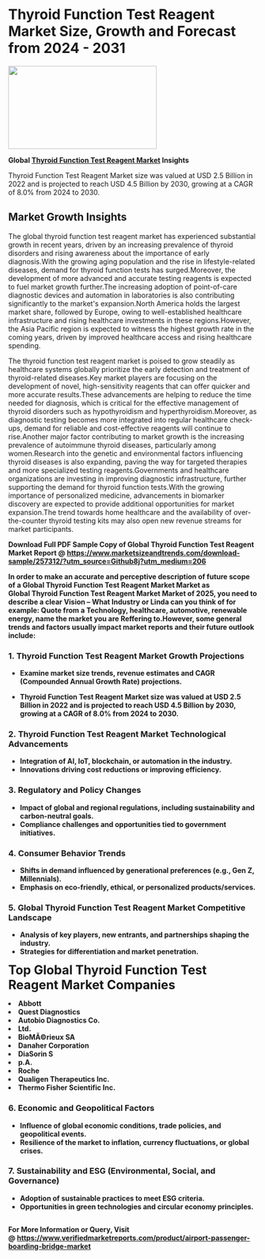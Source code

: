 <H1>Thyroid Function Test Reagent Market Size, Growth and Forecast from 2024 - 2031</H1><img class="aligncenter size-medium wp-image-584254" src="https://thirdeyenews.in/wp-content/uploads/2024/09/Global-Market-Research-300x168.jpeg" alt="" width="300" height="168" /><p><strong>Global&nbsp;<a href="https://www.marketsizeandtrends.com/download-sample/257312/?utm_source=Github8j?utm_medium=206">Thyroid Function Test Reagent Market</a> Insights</strong></p><p>Thyroid Function Test Reagent Market size was valued at USD 2.5 Billion in 2022 and is projected to reach USD 4.5 Billion by 2030, growing at a CAGR of 8.0% from 2024 to 2030.</p><p><h2>Market Growth Insights</h2> <p>The global thyroid function test reagent market has experienced substantial growth in recent years, driven by an increasing prevalence of thyroid disorders and rising awareness about the importance of early diagnosis.With the growing aging population and the rise in lifestyle-related diseases, demand for thyroid function tests has surged.Moreover, the development of more advanced and accurate testing reagents is expected to fuel market growth further.The increasing adoption of point-of-care diagnostic devices and automation in laboratories is also contributing significantly to the market's expansion.North America holds the largest market share, followed by Europe, owing to well-established healthcare infrastructure and rising healthcare investments in these regions.However, the Asia Pacific region is expected to witness the highest growth rate in the coming years, driven by improved healthcare access and rising healthcare spending.<strong></strong> <p>The thyroid function test reagent market is poised to grow steadily as healthcare systems globally prioritize the early detection and treatment of thyroid-related diseases.Key market players are focusing on the development of novel, high-sensitivity reagents that can offer quicker and more accurate results.These advancements are helping to reduce the time needed for diagnosis, which is critical for the effective management of thyroid disorders such as hypothyroidism and hyperthyroidism.Moreover, as diagnostic testing becomes more integrated into regular healthcare check-ups, demand for reliable and cost-effective reagents will continue to rise.Another major factor contributing to market growth is the increasing prevalence of autoimmune thyroid diseases, particularly among women.Research into the genetic and environmental factors influencing thyroid diseases is also expanding, paving the way for targeted therapies and more specialized testing reagents.Governments and healthcare organizations are investing in improving diagnostic infrastructure, further supporting the demand for thyroid function tests.With the growing importance of personalized medicine, advancements in biomarker discovery are expected to provide additional opportunities for market expansion.The trend towards home healthcare and the availability of over-the-counter thyroid testing kits may also open new revenue streams for market participants.<strong></p><p><span class=""><strong>Download Full PDF Sample Copy of Global Thyroid Function Test Reagent Market Report</strong> @ <a href="https://www.marketsizeandtrends.com/download-sample/257312/?utm_source=Github8j?utm_medium=206" target="_blank">https://www.marketsizeandtrends.com/download-sample/257312/?utm_source=Github8j?utm_medium=206</a></span></p><p>In order to make an accurate and perceptive description of future scope of a Global&nbsp;Thyroid Function Test Reagent Market Market as Global&nbsp;Thyroid Function Test Reagent Market Market of 2025, you need to describe a clear Vision &ndash; What Industry or Linda can you think of for example: Quote from a Technology, healthcare, automotive, renewable energy, name the market you are Reffering to.However, some general trends and factors usually impact market reports and their future outlook include:</p><h3>1.&nbsp;<strong>Thyroid Function Test Reagent Market Growth Projections</strong></h3><ul><li>Examine market size trends, revenue estimates and CAGR (Compounded Annual Growth Rate) projections.</li><li><p>Thyroid Function Test Reagent Market size was valued at USD 2.5 Billion in 2022 and is projected to reach USD 4.5 Billion by 2030, growing at a CAGR of 8.0% from 2024 to 2030.</p></li></ul><h3>2.&nbsp;<strong>Thyroid Function Test Reagent Market Technological Advancements</strong></h3><ul><li>Integration of AI, IoT, blockchain, or automation in the industry.</li><li>Innovations driving cost reductions or improving efficiency.</li></ul><h3>3.&nbsp;<strong>Regulatory and Policy Changes</strong></h3><ul><li>Impact of global and regional regulations, including sustainability and carbon-neutral goals.</li><li>Compliance challenges and opportunities tied to government initiatives.</li></ul><h3>4.&nbsp;<strong>Consumer Behavior Trends</strong></h3><ul><li>Shifts in demand influenced by generational preferences (e.g., Gen Z, Millennials).</li><li>Emphasis on eco-friendly, ethical, or personalized products/services.</li></ul><h3>5.&nbsp;<strong>Global Thyroid Function Test Reagent Market Competitive Landscape</strong></h3><ul><li>Analysis of key players, new entrants, and partnerships shaping the industry.</li><li>Strategies for differentiation and market penetration.</li></ul><p data-pm-slice="1 1 []"><span style="color: inherit; font-family: inherit; font-size: 25px;">Top Global Thyroid Function Test Reagent Market Companies</span></p><div class="" data-test-id=""><p><li>Abbott</li><li> Quest Diagnostics</li><li> Autobio Diagnostics Co.</li><li> Ltd.</li><li> BioMÃ©rieux SA</li><li> Danaher Corporation</li><li> DiaSorin S</li><li>p.A.</li><li> Roche</li><li> Qualigen Therapeutics Inc.</li><li> Thermo Fisher Scientific Inc.</li></p></div><h3>6.&nbsp;<strong>Economic and Geopolitical Factors</strong></h3><ul><li>Influence of global economic conditions, trade policies, and geopolitical events.</li><li>Resilience of the market to inflation, currency fluctuations, or global crises.</li></ul><h3>7.&nbsp;<strong>Sustainability and ESG (Environmental, Social, and Governance)</strong></h3><ul><li>Adoption of sustainable practices to meet ESG criteria.</li><li>Opportunities in green technologies and circular economy principles.</li></ul><h2><strong style="font-size: 14px;">For More Information or Query, Visit @&nbsp;</strong><a style="background-color: #ffffff; font-size: 14px;" href="https://www.marketsizeandtrends.com/report/thyroid-function-test-reagent-market/" target="_blank">https://www.verifiedmarketreports.com/product/airport-passenger-boarding-bridge-market</a></h2>